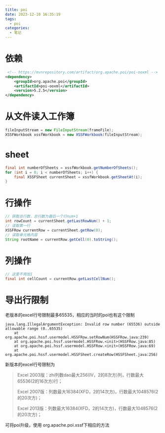 ```yaml
---
title: poi
date: 2023-12-10 16:35:19
tags:
  - poi
categories:
  - 笔记
---
```


# 依赖

```xml
 <!-- https://mvnrepository.com/artifact/org.apache.poi/poi-ooxml -->
<dependency>
    <groupId>org.apache.poi</groupId>
    <artifactId>poi-ooxml</artifactId>
    <version>5.2.5</version>
</dependency>
```

# 从文件读入工作簿

```java
fileInputStream = new FileInputStream(frameFile);
XSSFWorkbook xssfWorkbook = new XSSFWorkbook(fileInputStream);
```

# sheet

```java
final int numberOfSheets = xssfWorkbook.getNumberOfSheets();
for (int i = 0; i < numberOfSheets; i++) {
    final XSSFSheet currentSheet = xssfWorkbook.getSheetAt(i);
}
```

# 行操作

```java
// 获取总行数，总行数为最后一个行num+1
int rowCount = currentSheet.getLastRowNum() + 1;
// 读取第一行
XSSFRow currentRow = currentSheet.getRow(0);
// 读取单元格内容
String rootName = currentRow.getCell(0).toString();
```

# 列操作

```java
// 这里不用加1
final int cellCount = currentRow.getLastCellNum();
```

# 导出行限制

老版本的excel行号限制最多65535，相应的当时的poi也有这个限制

```
java.lang.IllegalArgumentException: Invalid row number (65536) outside allowable range (0..65535)
	at org.apache.poi.hssf.usermodel.HSSFRow.setRowNum(HSSFRow.java:239)
	at org.apache.poi.hssf.usermodel.HSSFRow.<init>(HSSFRow.java:85)
	at org.apache.poi.hssf.usermodel.HSSFRow.<init>(HSSFRow.java:69)
	at org.apache.poi.hssf.usermodel.HSSFSheet.createRow(HSSFSheet.java:256)

```

新版本的excel行号限制为

> Excel 2003版：zhi列数dao最大256(IV，2的8次方)列，行数最大65536(2的16次方)行；
>
> Excel 2007版：列数最大16384(XFD，2的14次方)，行数最大1048576(2的20次方)；
>
> Excel 2013版：列数最大16384(XFD，2的14次方)，行数最大1048576(2的20次方)；

可将poi升级，使用 org.apache.poi.xssf下相应的方法